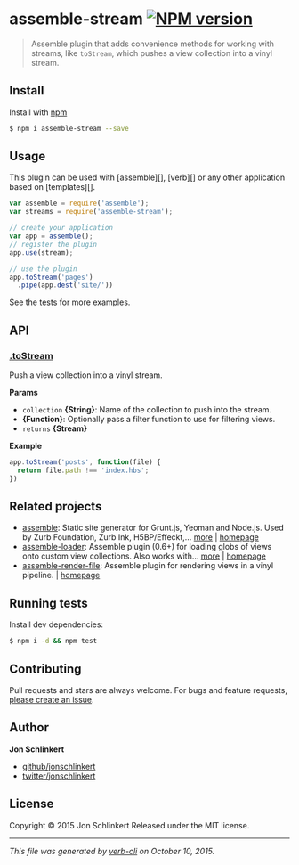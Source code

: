 # assemble-stream [![NPM version](https://badge.fury.io/js/assemble-stream.svg)](http://badge.fury.io/js/assemble-stream)

> Assemble plugin that adds convenience methods for working with streams, like `toStream`, which pushes a view collection into a vinyl stream.

## Install

Install with [npm](https://www.npmjs.com/)

```sh
$ npm i assemble-stream --save
```

## Usage

This plugin can be used with [assemble][], [verb][] or any other application based on [templates][].

```js
var assemble = require('assemble');
var streams = require('assemble-stream');

// create your application
var app = assemble();
// register the plugin
app.use(stream); 

// use the plugin
app.toStream('pages')
  .pipe(app.dest('site/'))
```

See the [tests](./test.js) for more examples.

## API

### [.toStream](index.js#L29)

Push a view collection into a vinyl stream.

**Params**

* `collection` **{String}**: Name of the collection to push into the stream.
* **{Function}**: Optionally pass a filter function to use for filtering views.
* `returns` **{Stream}**

**Example**

```js
app.toStream('posts', function(file) {
  return file.path !== 'index.hbs';
})
```

## Related projects

* [assemble](https://www.npmjs.com/package/assemble): Static site generator for Grunt.js, Yeoman and Node.js. Used by Zurb Foundation, Zurb Ink, H5BP/Effeckt,… [more](https://www.npmjs.com/package/assemble) | [homepage](http://assemble.io)
* [assemble-loader](https://www.npmjs.com/package/assemble-loader): Assemble plugin (0.6+) for loading globs of views onto custom view collections. Also works with… [more](https://www.npmjs.com/package/assemble-loader) | [homepage](https://github.com/jonschlinkert/assemble-loader)
* [assemble-render-file](https://www.npmjs.com/package/assemble-render-file): Assemble plugin for rendering views in a vinyl pipeline. | [homepage](https://github.com/jonschlinkert/assemble-render-file)

## Running tests

Install dev dependencies:

```sh
$ npm i -d && npm test
```

## Contributing

Pull requests and stars are always welcome. For bugs and feature requests, [please create an issue](https://github.com/jonschlinkert/assemble-streams/issues/new).

## Author

**Jon Schlinkert**

+ [github/jonschlinkert](https://github.com/jonschlinkert)
+ [twitter/jonschlinkert](http://twitter.com/jonschlinkert)

## License

Copyright © 2015 Jon Schlinkert
Released under the MIT license.

***

_This file was generated by [verb-cli](https://github.com/assemble/verb-cli) on October 10, 2015._